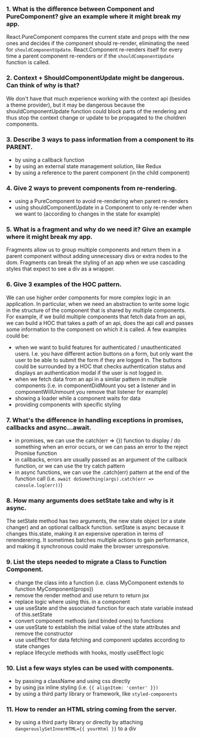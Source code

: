### 1. What is the difference between Component and PureComponent? give an example where it might break my app.
React.PureComponent compares the current state and props with the new ones and decides if the component should re-render, eliminating the need for `shouldComponentUpdate`. React.Component re-renders itself for every time a parent component re-renders or if the `shouldComponentUpdate` function is called.


### 2. Context + ShouldComponentUpdate might be dangerous. Can think of why is that?
We don't have that much experience working with the context api (besides a theme provider), but it may be dangerous because the shouldComponentUpdate function could block parts of the rendering and thus stop the context change or update to be propagated to the choldren components.


### 3. Describe 3 ways to pass information from a component to its PARENT.
- by using a callback function
- by using an external state management solution, like Redux
- by using a reference to the parent component (in the child component)

### 4. Give 2 ways to prevent components from re-rendering.
- using a PureComponent to avoid re-rendering when parent re-renders
- using shouldComponentUpdate in a Component to only re-render when we want to (according to changes in the state for example)


### 5. What is a fragment and why do we need it? Give an example where it might break my app.
Fragments allow us to group multiple components and return them in a parent component without adding unnecessary divs or extra nodes to the dom. Fragments can break the styling of an app when we use cascading styles that expect to see a div as a wrapper.


### 6. Give 3 examples of the HOC pattern.
We can use higher order components for more complex logic in an application. In particular, when we need an abstraction to write some logic in the structure of the component that is shared by multiple components. For example, if we build multiple components that fetch data from an api, we can build a HOC that takes a path of an api, does the api call and passes some information to the component on which it is called. A few examples could be:

- when we want to build features for authenticated / unauthenticated users. I.e. you have different action buttons on a form, but only want the user to be able to submit the form if they are logged in. The buttons could be surrounded by a HOC that checks authentication status and displays an authentication modal if the user is not logged in.
- when we fetch data from an api in a similar pattern in multiple components (i.e. in componentDidMount you set a listener and in componentWillUnmount you remove that listener for example)
- showing a loader while a component waits for data
- providing components with specific styling


### 7. What's the difference in handling exceptions in promises, callbacks and async...await.
- in promises, we can use the catch(err => {}) function to display / do something when an error occurs, or we can pass an error to the reject Promise function
- in callbacks, errors are usually passed as an argument of the callback function, or we can use the try catch pattern
- in async functions, we can use the .catch(err) pattern at the end of the function call (i.e. `await doSomething(args).catch(err => console.log(err))`)


### 8. How many arguments does setState take and why is it async.
The setState method has two arguments, the new state object (or a state changer) and an optional callback function. setState is async because it changes this.state, making it an expensive operation in terms of rerenderering. It sometimes batches multiple actions to gain performance, and making it synchronous could make the browser unresponsive.


### 9. List the steps needed to migrate a Class to Function Component.
- change the class into a function (i.e. class MyComponent extends to function MyComponent(props))
- remove the render method and use return to return jsx
- replace logic where using this. in a component
- use useState and the associated function for each state variable instead of this.setState
- convert component methods (and binded ones) to functions
- use useState to establish the initial value of the state attributes and remove the constructor
- use useEffect for data fetching and component updates according to state changes
- replace lifecycle methods with hooks, mostly useEffect logic


### 10. List a few ways styles can be used with components.
- by passing a className and using css directly
- by using jsx inline styling (i.e. `{{ alignItem: 'center' }})`
- by using a third party library or framework, like `styled-components`


### 11. How to render an HTML string coming from the server.
- by using a third party library or directly by attaching `dangerouslySetInnerHTML={{ yourHtml }}` to a div
